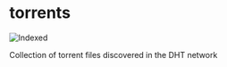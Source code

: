 torrents 
========
![Indexed](https://img.shields.io/badge/indexed-174971-blue)

Collection of torrent files discovered in the DHT network
